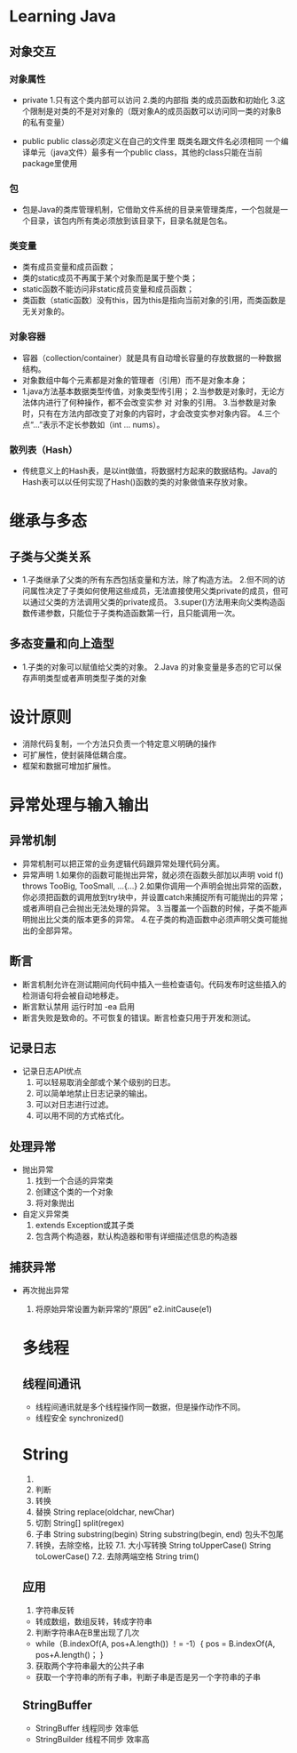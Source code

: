 # Learning Java
## 对象交互
### 对象属性
- private
1.只有这个类内部可以访问
2.类的内部指 类的成员函数和初始化
3.这个限制是对类的不是对对象的（既对象A的成员函数可以访问同一类的对象B的私有变量）

- public
  public class必须定义在自己的文件里 既类名跟文件名必须相同
  一个编译单元（java文件）最多有一个public class，其他的class只能在当前package里使用
### 包
- 包是Java的类库管理机制，它借助文件系统的目录来管理类库，一个包就是一个目录，该包内所有类必须放到该目录下，目录名就是包名。

### 类变量
- 类有成员变量和成员函数；
- 类的static成员不再属于某个对象而是属于整个类；
- static函数不能访问非static成员变量和成员函数；
- 类函数（static函数）没有this，因为this是指向当前对象的引用，而类函数是无关对象的。

### 对象容器
- 容器（collection/container）就是具有自动增长容量的存放数据的一种数据结构。
- 对象数组中每个元素都是对象的管理者（引用）而不是对象本身；
- 1.java方法基本数据类型传值，对象类型传引用；
  2.当参数是对象时，无论方法体内进行了何种操作，都不会改变实参 对 对象的引用。
  3.当参数是对象时，只有在方法内部改变了对象的内容时，才会改变实参对象内容。
  4.三个点“...”表示不定长参数如（int ... nums）。
### 散列表（Hash）
- 传统意义上的Hash表，是以int做值，将数据村方起来的数据结构。Java的Hash表可以以任何实现了Hash()函数的类的对象做值来存放对象。

# 继承与多态
## 子类与父类关系
- 1.子类继承了父类的所有东西包括变量和方法，除了构造方法。
  2.但不同的访问属性决定了子类如何使用这些成员，无法直接使用父类private的成员，但可以通过父类的方法调用父类的private成员。
  3.super()方法用来向父类构造函数传递参数，只能位于子类构造函数第一行，且只能调用一次。
## 多态变量和向上造型
- 1.子类的对象可以赋值给父类的对象。
  2.Java 的对象变量是多态的它可以保存声明类型或者声明类型子类的对象

# 设计原则
- 消除代码复制，一个方法只负责一个特定意义明确的操作
- 可扩展性，使封装降低耦合度。
- 框架和数据可增加扩展性。

# 异常处理与输入输出
## 异常机制
- 异常机制可以把正常的业务逻辑代码跟异常处理代码分离。
- 异常声明
  1.如果你的函数可能抛出异常，就必须在函数头部加以声明
  void f() throws TooBig, TooSmall, ...{...}
  2.如果你调用一个声明会抛出异常的函数，你必须把函数的调用放到try块中，并设置catch来捕捉所有可能抛出的异常；或者声明自己会抛出无法处理的异常。
  3.当覆盖一个函数的时候，子类不能声明抛出比父类的版本更多的异常。
  4.在子类的构造函数中必须声明父类可能抛出的全部异常。
## 断言
- 断言机制允许在测试期间向代码中插入一些检查语句。代码发布时这些插入的检测语句将会被自动地移走。
- 断言默认禁用 运行时加 -ea 启用
- 断言失败是致命的。不可恢复的错误。断言检查只用于开发和测试。
## 记录日志
- 记录日志API优点
  1. 可以轻易取消全部或个某个级别的日志。
  2. 可以简单地禁止日志记录的输出。
  3. 可以对日志进行过滤。
  4. 可以用不同的方式格式化。

## 处理异常
- 抛出异常
  1. 找到一个合适的异常类
  2. 创建这个类的一个对象
  3. 将对象抛出
- 自定义异常类
  1. extends Exception或其子类
  2. 包含两个构造器，默认构造器和带有详细描述信息的构造器

## 捕获异常
- 再次抛出异常
  1. 将原始异常设置为新异常的“原因” e2.initCause(e1)


  # 多线程
  ## 线程间通讯
  - 线程间通讯就是多个线程操作同一数据，但是操作动作不同。
  - 线程安全 synchronized()

  # String
  1. 
  2. 判断
  3. 转换
  4. 替换
    String replace(oldchar, newChar)
  5. 切割
    String[] split(regex)
  6. 子串
    String substring(begin)
    String substring(begin, end) 包头不包尾
  7. 转换，去除空格，比较
    7.1. 大小写转换
    String toUpperCase()
    String toLowerCase()
    7.2. 去除两端空格
    String trim()
  ## 应用
  1. 字符串反转
  - 转成数组，数组反转，转成字符串
  2. 判断字符串A在B里出现了几次
  - while（B.indexOf(A, pos+A.length()) ！= -1）{
    pos = B.indexOf(A, pos+A.length()；
  }
  3. 获取两个字符串最大的公共子串
  - 获取一个字符串的所有子串，判断子串是否是另一个字符串的子串
  ## StringBuffer 
  - StringBuffer 线程同步 效率低
  - StringBuilder 线程不同步 效率高